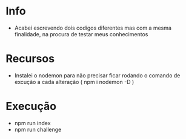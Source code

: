 # Info
- Acabei escrevendo dois codigos diferentes mas com a mesma finalidade, na procura de testar meus conhecimentos

# Recursos
- Instalei o nodemon para não precisar ficar rodando o comando de excução a cada alteração ( npm i nodemon -D )

# Execução
- npm run index
- npm run challenge